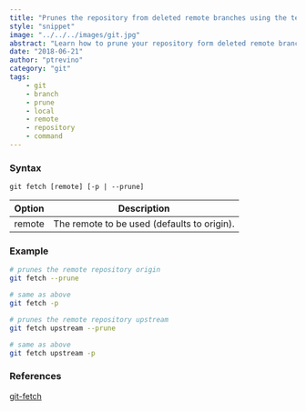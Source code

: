 ```yaml
---
title: "Prunes the repository from deleted remote branches using the terminal"
style: "snippet"
image: "../../../images/git.jpg"
abstract: "Learn how to prune your repository form deleted remote branches"
date: "2018-06-21"
author: "ptrevino"
category: "git"
tags:
    - git
    - branch
    - prune
    - local
    - remote
    - repository
    - command
---
```


<!-- start:abstract -->

### Syntax

```
git fetch [remote] [-p | --prune]
```

| Option | Description                                 |
| ------ | ------------------------------------------- |
| remote | The remote to be used (defaults to origin). |

<!-- end:abstract -->  

### Example

```bash
# prunes the remote repository origin
git fetch --prune

# same as above
git fetch -p

# prunes the remote repository upstream
git fetch upstream --prune

# same as above
git fetch upstream -p
```

### References
[git-fetch](https://git-scm.com/docs/git-fetch) 

